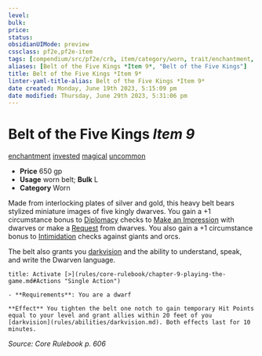 ```yaml
---
level:
bulk:
price:
status:
obsidianUIMode: preview
cssclass: pf2e,pf2e-item
tags: [compendium/src/pf2e/crb, item/category/worn, trait/enchantment, trait/invested, trait/magical, trait/uncommon]
aliases: [Belt of the Five Kings *Item 9*, "Belt of the Five Kings"]
title: Belt of the Five Kings *Item 9*
linter-yaml-title-alias: Belt of the Five Kings *Item 9*
date created: Monday, June 19th 2023, 5:15:09 pm
date modified: Thursday, June 29th 2023, 5:31:06 pm
---
```


# Belt of the Five Kings *Item 9*

[enchantment](rules/traits/enchantment.md) [invested](rules/traits/invested.md) [magical](rules/traits/magical.md) [uncommon](rules/traits/uncommon.md)  

- **Price** 650 gp
- **Usage** worn belt; **Bulk** L
- **Category** Worn

Made from interlocking plates of silver and gold, this heavy belt bears stylized miniature images of five kingly dwarves. You gain a +1 circumstance bonus to [Diplomacy](compendium/skills.md#Diplomacy) checks to [Make an Impression](rules/actions/make-an-impression.md) with dwarves or make a [Request](rules/actions/request.md) from dwarves. You also gain a +1 circumstance bonus to [Intimidation](compendium/skills.md#Intimidation) checks against giants and orcs.

The belt also grants you [darkvision](rules/abilities/darkvision.md) and the ability to understand, speak, and write the Dwarven language.

```ad-embed-ability
title: Activate [>](rules/core-rulebook/chapter-9-playing-the-game.md#Actions "Single Action")

- **Requirements**: You are a dwarf

**Effect** You tighten the belt one notch to gain temporary Hit Points equal to your level and grant allies within 20 feet of you [darkvision](rules/abilities/darkvision.md). Both effects last for 10 minutes.
```

*Source: Core Rulebook p. 606*
